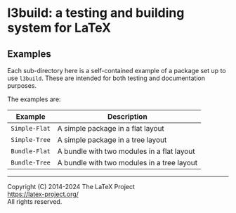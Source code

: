 l3build: a testing and building system for LaTeX
=================================================

Examples
--------

Each sub-directory here is a self-contained example of a package set up to use `l3build`.
These are intended for both testing and documentation purposes.

The examples are:

| Example                 | Description                                    |
| ---                     | ---                                            |
| `Simple-Flat`           | A simple package in a flat layout |
| `Simple-Tree`           | A simple package in a tree layout |
| `Bundle-Flat`           | A bundle with two modules in a flat layout |
| `Bundle-Tree`           | A bundle with two modules in a tree layout |


-----

Copyright (C) 2014-2024 The LaTeX Project <br />
<https://latex-project.org/> <br />
All rights reserved.

